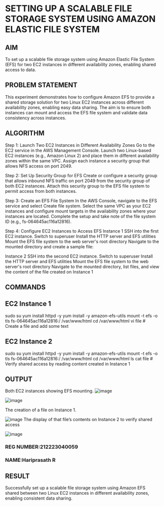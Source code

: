  # SETTING UP A SCALABLE FILE STORAGE SYSTEM USING AMAZON ELASTIC FILE SYSTEM
  ## AIM
  To set up a scalable file storage system using Amazon Elastic File System (EFS) for two EC2 instances in different availability zones, enabling shared access to data.
## PROBLEM STATEMENT

   This experiment demonstrates how to configure Amazon EFS to provide a shared storage solution for two Linux EC2 instances across different availability zones, enabling easy data sharing. The aim is to ensure both instances can mount and access the EFS file system and validate data consistency across instances.

## ALGORITHM

Step 1: Launch Two EC2 Instances in Different Availability Zones
Go to the EC2 service in the AWS Management Console.
Launch two Linux-based EC2 instances (e.g., Amazon Linux 2) and place them in different availability zones within the same VPC.
Assign each instance a security group that allows NFS access on port 2049.

Step 2: Set Up Security Group for EFS
Create or configure a security group that allows inbound NFS traffic on port 2049 from the security group of both EC2 instances.
Attach this security group to the EFS file system to permit access from both instances.

Step 3: Create an EFS File System
In the AWS Console, navigate to the EFS service and select Create file system.
Select the same VPC as your EC2 instances and configure mount targets in the availability zones where your instances are located.
Complete the setup and take note of the file system ID (e.g., fs-064645ac116a12816).

Step 4: Configure EC2 Instances to Access EFS
Instance 1
SSH into the first EC2 instance.
Switch to superuser
Install the HTTP server and EFS utilities
Mount the EFS file system to the web server's root directory
Navigate to the mounted directory and create a sample file:

Instance 2
SSH into the second EC2 instance.
Switch to superuser
Install the HTTP server and EFS utilities
Mount the EFS file system to the web server's root directory
Navigate to the mounted directory, list files, and view the content of the file created on Instance 1

## COMMANDS
## EC2 Instance 1
sudo su
yum install httpd -y
yum install -y amazon-efs-utils
mount -t efs -o tls fs-064645ac116a12816:/ /var/www/html
cd /var/www/html
vi file  # Create a file and add some text
## EC2 Instance 2
sudo su
yum install httpd -y
yum install -y amazon-efs-utils
mount -t efs -o tls fs-064645ac116a12816:/ /var/www/html
cd /var/www/html
ls
cat file  # Verify shared access by reading content created in Instance 1

## OUTPUT
Both EC2 instances showing EFS mounting.
![image](https://github.com/user-attachments/assets/60706b8d-06c8-4774-9fa2-973d73588ed3)

![image](https://github.com/user-attachments/assets/918e77c3-8370-4825-b6fd-979b8f59964f)

The creation of a file on Instance 1.

![image](https://github.com/user-attachments/assets/b14b53bd-cc29-4801-89b1-3b612fba77a3)
The display of that file’s contents on Instance 2 to verify shared access

![image](https://github.com/user-attachments/assets/8c03d586-81b8-4506-a38c-0a65f1cb3324)

### REG NUMBER:212223040059
### NAME:Hariprasath R
 
## RESULT
 Successfully set up a scalable file storage system using Amazon EFS shared between two Linux EC2 instances in different availability zones, enabling consistent data sharing.

  


